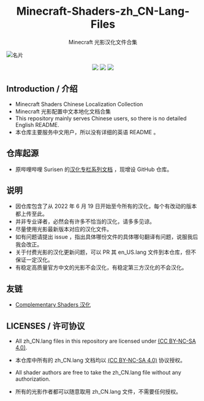 <h1 align = "center">Minecraft-Shaders-zh_CN-Lang-Files</h1>

<p align = "center">Minecraft 光影汉化文件合集</p>

![名片](https://raw.githubusercontent.com/NakiriRuri/Minecraft-Shaders-zh_CN-Lang-Files/main/%E6%96%87%E6%A1%A3(DOCS)/README/README_1.png)

<p align="center">
  <a href="https://space.bilibili.com/286713864"><img src="https://img.shields.io/badge/主页-哔哩哔哩-blue" /></a>
  <a href="https://www.bilibili.com/read/cv18509954"><img src="https://img.shields.io/badge/汉化-使用方法-purple" /></a>
  <a href="https://www.bilibili.com/read/cv20173817"><img src="https://img.shields.io/badge/教程-汉化指南-red" /></a>
</p>

## Introduction / 介绍
- Minecraft Shaders Chinese Localization Collection
- Minecraft 光影配置中文本地化文档合集
- This repository mainly serves Chinese users, so there is no detailed English README.
- 本仓库主要服务中文用户，所以没有详细的英语 README 。

## 仓库起源
- 原哔哩哔哩 Surisen 的[汉化专栏系列文档](https://space.bilibili.com/286713864/article) ，现增设 GitHub 仓库。

## 说明
- 因仓库包含了从 2022 年 6 月 19 日开始至今所有的汉化，每个有改动的版本都上传至此。
- 并非专业译者，必然会有许多不恰当的汉化，请多多见谅。
- 尽量使用光影最新版本对应的汉化文件。
- 如有问题请提出 issue ，指出具体哪份文件的具体哪句翻译有问题，说服我后我会改正。
- 关于付费光影的汉化更新问题，可以 PR 其 en_US.lang 文件到本仓库，但不保证一定汉化。
- 有稳定高质量官方中文的光影不会汉化，有稳定第三方汉化的不会汉化。

## 友链
- [Complementary Shaders 汉化](https://github.com/Miracle0565/ComplementaryShaders)


## LICENSES / 许可协议

- All zh_CN.lang files in this repository are licensed under [(CC BY-NC-SA 4.0)](https://creativecommons.org/licenses/by-nc-sa/4.0/).
- 本仓库中所有的 zh_CN.lang 文档均以 [(CC BY-NC-SA 4.0)](https://creativecommons.org/licenses/by-nc-sa/4.0/) 协议授权。

- All shader authors are free to take the zh_CN.lang file without any authorization.
- 所有的光影作者都可以随意取用 zh_CN.lang 文件，不需要任何授权。
